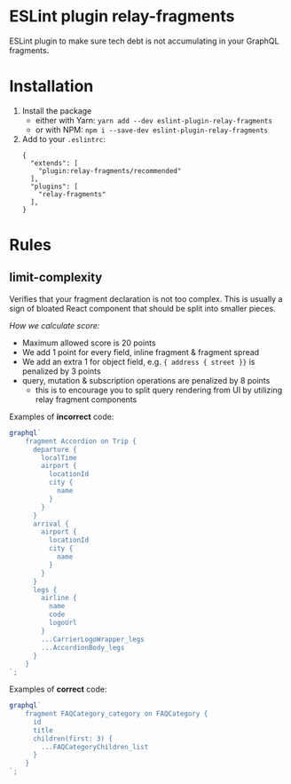 # ESLint plugin relay-fragments

ESLint plugin to make sure tech debt is not accumulating in your GraphQL fragments.

# Installation

1. Install the package
    - either with Yarn: `yarn add --dev eslint-plugin-relay-fragments`
    - or with NPM: `npm i --save-dev eslint-plugin-relay-fragments`
2. Add to your `.eslintrc`:
    ```
    {
      "extends": [
        "plugin:relay-fragments/recommended"
      ],
      "plugins": [
        "relay-fragments"
      ],
    }
    ```

# Rules

## limit-complexity

Verifies that your fragment declaration is not too complex. This is usually a sign of bloated React component that should be split into smaller pieces. 

*How we calculate score:*

- Maximum allowed score is 20 points
- We add 1 point for every field, inline fragment & fragment spread
- We add an extra 1 for object field, e.g. `{ address { street }}` is penalized by 3 points
- query, mutation & subscription operations are penalized by 8 points
    - this is to encourage you to split query rendering from UI by utilizing relay fragment components 

Examples of **incorrect** code:

```js
graphql`
    fragment Accordion on Trip {
      departure {
        localTime
        airport {
          locationId
          city {
            name
          }
        }
      }
      arrival {
        airport {
          locationId
          city {
            name
          }
        }
      }
      legs {
        airline {
          name
          code
          logoUrl
        }
        ...CarrierLogoWrapper_legs
        ...AccordionBody_legs
      }
    }
`;
```

Examples of **correct** code:

```js
graphql`
    fragment FAQCategory_category on FAQCategory {
      id
      title
      children(first: 3) {
        ...FAQCategoryChildren_list
      }
    }
`;
```
